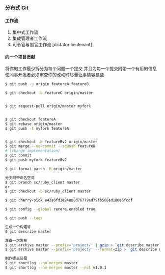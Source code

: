 ### 分布式 Git

#### 工作流

1. 集中式工作流
2. 集成管理者工作流
3. 司令官与副官工作流 [dictator lieutenant]

#### 向一个项目贡献

将你的工作最少拆分为每个问题一个提交 并且为每一个提交附带一个有用的信息 使同事开发者必须审查你的改动时尽量让事情容易些

```bash
$ git push -u origin featureA:featureB

$ git checkout -b featureC origin/master


$ git request-pull origin/master myfork


$ git checkout featureA
$ git rebase origin/master
$ git push -f myfork featureA


$ git checkout -b featureBv2 origin/master
$ git merge --no-commit --squash featureB
# (change implementation)
$ git commit
$ git push myfork featureBv2
```

```bash
$ git format-patch -M origin/master
```

```bash
分支附带命名空间
$ git branch sc/ruby_client master
or
$ git checkout -b sc/ruby_client master
```

```bash
$ git cherry-pick e43a6fd3e94888d76779ad79fb568ed180e5fcdf

$ git config --global rerere.enabled true
```

```bash
$ git push --tags
```

```bash
生成一个构建号
$ git describe master
```

```bash
准备一次发布
$ git archive master --prefix='project/' | gzip > `git describe master`.tar.gz
$ git archive master --prefix='project/' --format=zip > `git describe master`.zip
```

```bash
制作提交简报
$ git shortlog --no-merges master
$ git shortlog --no-merges master --not v1.0.1
```